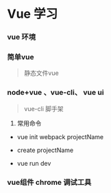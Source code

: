 # Vue 学习



### vue 环境





### 简单vue

> 静态文件vue





### node+vue 、vue-cli、  vue ui  

> vue-cli 脚手架
>
> 

1.  常用命令

   * vue init webpack projectName


   * create projectName
   * vue run dev 





### vue组件 chrome 调试工具